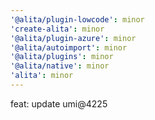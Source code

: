 ```yaml
---
'@alita/plugin-lowcode': minor
'create-alita': minor
'@alita/plugin-azure': minor
'@alita/autoimport': minor
'@alita/plugins': minor
'@alita/native': minor
'alita': minor
---
```


feat: update umi@4225
